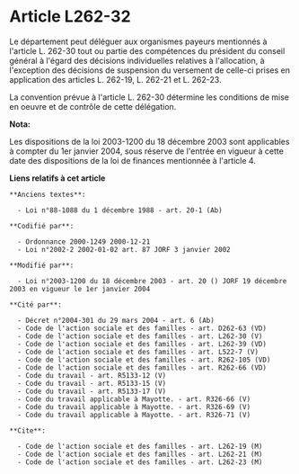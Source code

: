# Article L262-32

Le département peut déléguer aux organismes payeurs mentionnés à l'article L. 262-30 tout ou partie des compétences du
président du conseil général à l'égard des décisions individuelles relatives à l'allocation, à l'exception des décisions de
suspension du versement de celle-ci prises en application des articles L. 262-19, L. 262-21 et L. 262-23.

La convention prévue à l'article L. 262-30 détermine les conditions de mise en oeuvre et de contrôle de cette délégation.

**Nota:**

Les dispositions de la loi 2003-1200 du 18 décembre 2003 sont applicables à compter du 1er janvier 2004, sous réserve de
l'entrée en vigueur à cette date des dispositions de la loi de finances mentionnée à l'article 4.

**Liens relatifs à cet article**

	**Anciens textes**:

	  - Loi n°88-1088 du 1 décembre 1988 - art. 20-1 (Ab)

	**Codifié par**:

	  - Ordonnance 2000-1249 2000-12-21
	  - Loi n°2002-2 2002-01-02 art. 87 JORF 3 janvier 2002

	**Modifié par**:

	  - Loi n°2003-1200 du 18 décembre 2003 - art. 20 () JORF 19 décembre 2003 en vigueur le 1er janvier 2004

	**Cité par**:

	  - Décret n°2004-301 du 29 mars 2004 - art. 6 (Ab)
	  - Code de l'action sociale et des familles - art. D262-63 (VD)
	  - Code de l'action sociale et des familles - art. L262-30 (V)
	  - Code de l'action sociale et des familles - art. L262-39 (VD)
	  - Code de l'action sociale et des familles - art. L522-7 (V)
	  - Code de l'action sociale et des familles - art. R262-105 (VD)
	  - Code de l'action sociale et des familles - art. R262-66 (VD)
	  - Code du travail - art. R5133-12 (V)
	  - Code du travail - art. R5133-15 (V)
	  - Code du travail - art. R5133-17 (V)
	  - Code du travail applicable à Mayotte. - art. R326-66 (V)
	  - Code du travail applicable à Mayotte. - art. R326-69 (V)
	  - Code du travail applicable à Mayotte. - art. R326-71 (V)

	**Cite**:

	  - Code de l'action sociale et des familles - art. L262-19 (M)
	  - Code de l'action sociale et des familles - art. L262-21 (M)
	  - Code de l'action sociale et des familles - art. L262-23 (M)
